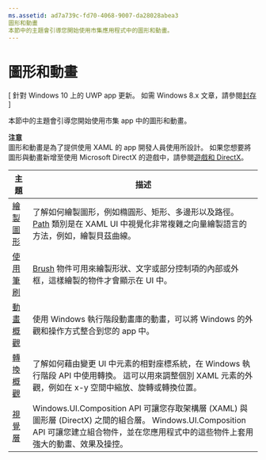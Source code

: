 ```yaml
---
ms.assetid: ad7a739c-fd70-4068-9007-da28028abea3
圖形和動畫
本節中的主題會引導您開始使用市集應用程式中的圖形和動畫。
---
```

# 圖形和動畫

\[ 針對 Windows 10 上的 UWP app 更新。 如需 Windows 8.x 文章，請參閱[封存](http://go.microsoft.com/fwlink/p/?linkid=619132) \]

本節中的主題會引導您開始使用市集 app 中的圖形和動畫。

**注意**  
圖形和動畫是為了提供使用 XAML 的 app 開發人員使用所設計。 如果您想要將圖形與動畫新增至使用 Microsoft DirectX 的遊戲中，請參閱[遊戲和 DirectX](https://msdn.microsoft.com/library/windows/apps/Mt228375)。

 

| 主題 | 描述 |
|-------|-------------|
| [繪製圖形](drawing-shapes.md) | 了解如何繪製圖形，例如橢圓形、矩形、多邊形以及路徑。 [Path](https://msdn.microsoft.com/library/windows/apps/BR243355) 類別是在 XAML UI 中視覺化非常複雜之向量繪製語言的方法，例如，繪製貝茲曲線。 |
| [使用筆刷](using-brushes.md) | [Brush](https://msdn.microsoft.com/library/windows/apps/BR228076) 物件可用來繪製形狀、文字或部分控制項的內部或外框，這樣繪製的物件才會顯示在 UI 中。 |
| [動畫概觀](animations-overview.md) | 使用 Windows 執行階段動畫庫的動畫，可以將 Windows 的外觀和操作方式整合到您的 app 中。 |
| [轉換概觀](transforms-overview.md)  | 了解如何藉由變更 UI 中元素的相對座標系統，在 Windows 執行階段 API 中使用轉換。 這可以用來調整個別 XAML 元素的外觀，例如在 x-y 空間中縮放、旋轉或轉換位置。 |
| [視覺層](visual-layer.md) | Windows.UI.Composition API 可讓您存取架構層 (XAML) 與圖形層 (DirectX) 之間的組合層。 Windows.UI.Composition API 可讓您建立組合物件，並在您應用程式中的這些物件上套用強大的動畫、效果及操控。 |

 

 

 






<!--HONumber=Mar16_HO1-->


